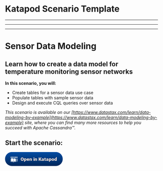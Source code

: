 # Katapod Scenario Template

<hr/><hr/><hr/>

# Sensor Data Modeling

## Learn how to create a data model for temperature monitoring sensor networks

**In this scenario, you will:**
* Create tables for a sensor data use case 
* Populate tables with sample sensor data
* Design and execute CQL queries over sensor data

_This scenario is available on our [https://www.datastax.com/learn/data-modeling-by-example](https://www.datastax.com/learn/data-modeling-by-example) site, where you can find many more resources to help you succeed with Apache Cassandra™._

## Start the scenario:

[![Open in KataPod](https://github.com/DataStax-Academy/katapod-shared-assets/blob/main/images/open-in-katapod.png)](https://gitpod.io/#https://github.com/DataStax-Academy/katapod-scenario-template-new/)

